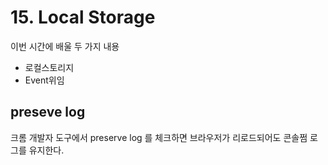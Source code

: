 # 15. Local Storage

이번 시간에 배울 두 가지 내용

- 로컬스토리지
- Event위임





## preseve log 

크롬 개발자 도구에서 preserve log 를 체크하면 브라우저가 리로드되어도 콘솔쩜 로그를 유지한다. 